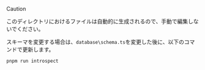 > [!CAUTION]
> このディレクトリにおけるファイルは自動的に生成されるので、手動で編集しないでください。

スキーマを変更する場合は、`database\schema.ts`を変更した後に、以下のコマンドで更新します。

```sh
pnpm run introspect
```
